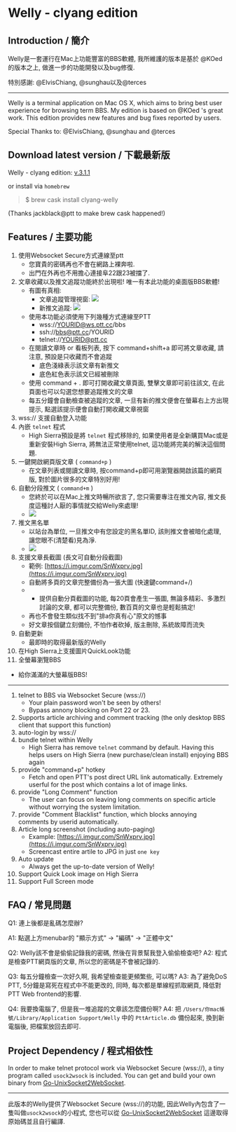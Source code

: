 Welly - clyang edition
=============

Introduction / 簡介
-------------
Welly是一套運行在Mac上功能豐富的BBS軟體, 我所維護的版本是基於 @KOed 的版本之上, 做進一步的功能開發以及bug修復.

特別感謝: @ElvisChiang, @sunghau以及@terces

***

Welly is a terminal application on Mac OS X, which aims to bring best user experience for browsing term BBS. My edition is based on @KOed 's great work. This edition provides new features and bug fixes reported by users.

Special Thanks to: @ElvisChiang, @sunghau and @terces


Download latest version / 下載最新版
-------------
Welly - clyang edition: [v.3.1.1](https://github.com/clyang/welly/releases/tag/3.1.1)

or install via `homebrew`

> $ brew cask install clyang-welly

(Thanks jackblack@ptt to make brew cask happened!)

Features / 主要功能
-------------
1. 使用Websocket Secure方式連線至ptt
   - 您寶貴的密碼再也不會在網路上裸奔啦.
   - 出門在外再也不用擔心連接阜22跟23被擋了.
2. 文章收藏以及推文追蹤功能終於出現啦! 唯一有本此功能的桌面版BBS軟體!
   - 有圖有真相:
       - 文章追蹤管理視窗: ![](https://i.imgur.com/fqSuEwP.png)
       - 新推文追蹤: ![](https://i.imgur.com/jQq9LCb.png)
   - 使用本功能必須使用下列幾種方式連線至PTT
       - wss://YOURID@ws.ptt.cc/bbs
       - ssh://bbs@ptt.cc/YOURID
       - telnet://YOURID@ptt.cc
   - 在閱讀文章時 or 看板列表, 按下 command+shift+a 即可將文章收藏, 請注意, 預設是只收藏而不會追蹤
       - 底色淺綠表示該文章有新推文
       - 底色紅色表示該文已經被刪除
   - 使用 command + . 即可打開收藏文章頁面, 雙擊文章即可前往該文, 在此頁面也可以勾選您想要追蹤推文的文章
   - 每五分鐘會自動檢查被追蹤的文章, 一旦有新的推文便會在螢幕右上方出現提示, 點選該提示便會自動打開收藏文章視窗
3. wss:// 支援自動登入功能
4. 內嵌 `telnet` 程式
   - High Sierra預設是將 `telnet` 程式移除的, 如果使用者是全新購買Mac或是重新安裝High Sierra, 將無法正常使用telnet, 這功能將完美的解決這個問題.
5. 一鍵開啟網頁版文章 ( `command+p` )
   - 在文章列表或閱讀文章時, 按command+p即可用瀏覽器開啟該篇的網頁版, 對於圖片很多的文章特別好用!
6. 自動分段推文 ( `command+m` )
   - 您終於可以在Mac上推文時暢所欲言了, 您只需要專注在推文內容, 推文長度這種討人厭的事情就交給Welly來處理!
   - ![](https://i.imgur.com/0ojoCkv.gif)
7. 推文黑名單
   - 以站台為單位, 一旦推文中有您設定的黑名單ID, 該則推文會被暗化處理, 讓您眼不(清楚看)見為淨.
   - ![](https://i.imgur.com/d2HTnPn.png)
8. 支援文章長截圖 (長文可自動分段截圖)
   - 範例: [https://i.imgur.com/SnWxprv.jpg](https://i.imgur.com/SnWxprv.jpg)
   - 自動將多頁的文章完整備份為一張大圖 (快速鍵command+/)
   - - 提供自動分頁截圖的功能, 每20頁會產生一張圖, 無論多精彩、多激烈討論的文章, 都可以完整備份, 數百頁的文章也是輕鬆搞定!
   - 再也不會發生類似找不到"排a你真有心"原文的憾事
   - 好文章按個鍵立刻備份, 不怕作者砍掉, 版主刪除, 系統故障而流失
9. 自動更新
   - 最即時的取得最新版的Welly
10. 在High Sierra上支援圖片QuickLook功能
11. 全螢幕瀏覽BBS
   - 給你滿滿的大螢幕版BBS!

***

1. telnet to BBS via Websocket Secure (wss://)
   - Your plain password won't be seen by others!
   - Bypass annony blocking on Port 22 or 23.
2. Supports article archiving and comment tracking (the only desktop BBS client that support this function)
3. auto-login by wss://
4. bundle telnet within Welly
   - High Sierra has remove `telnet` command by default. Having this helps users on High Sierra (new purchase/clean install) enjoying BBS again
5. provide "command+p" hotkey
   - Fetch and open PTT's post direct URL link automatically. Extremely userful for the post which contains a lot of image links.
6. provide "Long Comment" function
   - The user can focus on leaving long comments on specific article without worrying the system limitation.
7. provide "Comment Blacklist" function, which blocks annoying comments by userid automatically.
8. Article long screenshot (including auto-paging)
   - Example: [https://i.imgur.com/SnWxprv.jpg](https://i.imgur.com/SnWxprv.jpg)
   - Screencast entire artile to JPG in just `one key`
9. Auto update
   - Always get the up-to-date version of Welly!
10. Support Quick Look image on High Sierra
11. Support Full Screen mode

FAQ / 常見問題
-------------
Q1: 連上後都是亂碼怎麼辦?

A1: 點選上方menubar的 "顯示方式" -> "編碼" -> "正體中文"

Q2: Welly該不會是偷偷記錄我的密碼, 然後在背景幫我登入偷偷檢查吧?
A2: 程式是檢查PTT網頁版的文章, 所以您的密碼是不會被記錄的.

Q3: 每五分鐘檢查一次好久啊, 我希望檢查能更頻繁些, 可以嗎?
A3: 為了避免DoS PTT, 5分鐘是寫死在程式中不能更改的, 同時, 每次都是單線程抓取網頁, 降低對PTT Web frontend的影響.

Q4: 我要換電腦了, 但是我一堆追蹤的文章該怎麼備份啊?
A4: 把 `/Users/你mac帳號/Library/Application Support/Welly` 中的 `PttArticle.db` 備份起來, 換到新電腦後, 把檔案放回去即可.

Project Dependency / 程式相依性
-------------

In order to make telnet protocol work via Websocket Secure (wss://), a tiny program called `usock2wsock` is included. You can get and build your own binary from [Go-UnixSocket2WebSocket](https://github.com/clyang/Go-UnixSocket2WebSocket).

***

此版本的Welly提供了Websocket Secure (wss://)的功能, 因此Welly內包含了一隻叫做`usock2wsock`的小程式, 您也可以從 [Go-UnixSocket2WebSocket](https://github.com/clyang/Go-UnixSocket2WebSocket) 這邊取得原始碼並且自行編譯.